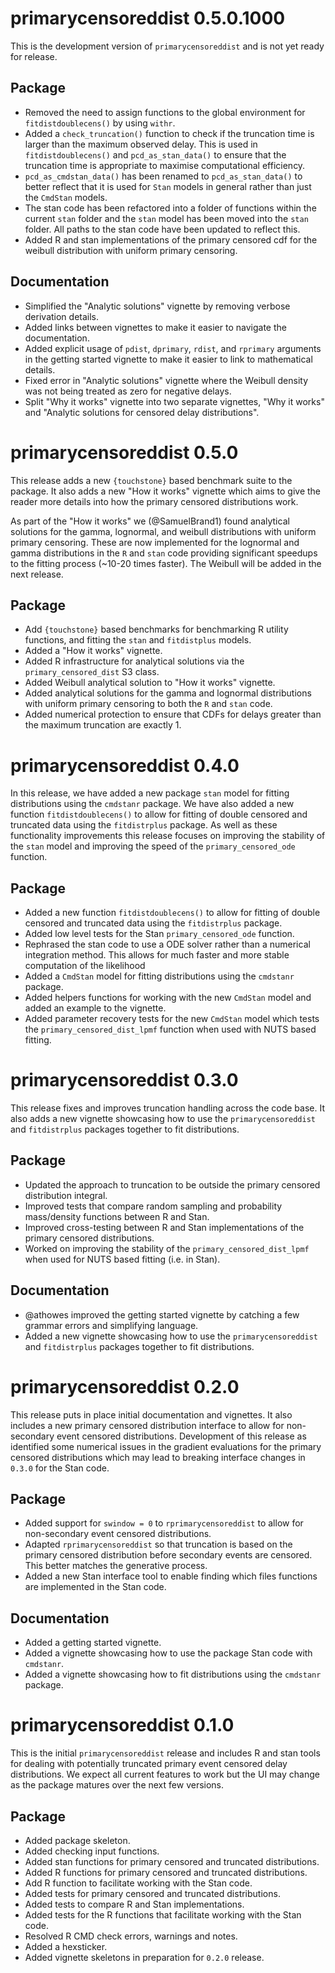 # primarycensoreddist 0.5.0.1000

This is the development version of `primarycensoreddist` and is not yet ready for release.

## Package

* Removed the need to assign functions to the global environment for `fitdistdoublecens()` by using `withr`.
* Added a `check_truncation()` function to check if the truncation time is larger than the maximum observed delay. This is used in `fitdistdoublecens()` and `pcd_as_stan_data()` to ensure that the truncation time is appropriate to maximise computational efficiency.
* `pcd_as_cmdstan_data()` has been renamed to `pcd_as_stan_data()` to better reflect that it is used for `Stan` models in general rather than just the `CmdStan` models.
* The stan code has been refactored into a folder of functions within the current `stan` folder and the `stan` model has been moved into the `stan` folder. All paths to the stan code have been updated to reflect this.
* Added R and stan implementations of the primary censored cdf for the weibull distribution with uniform primary censoring.

## Documentation

* Simplified the "Analytic solutions" vignette by removing verbose derivation details.
* Added links between vignettes to make it easier to navigate the documentation.
* Added explicit usage of `pdist`, `dprimary`, `rdist`, and `rprimary` arguments in the getting started vignette to make it easier to link to mathematical details.
* Fixed error in "Analytic solutions" vignette where the Weibull density was not being treated as zero for negative delays.
* Split "Why it works" vignette into two separate vignettes, "Why it works" and "Analytic solutions for censored delay distributions".

# primarycensoreddist 0.5.0

This release adds a new `{touchstone}` based benchmark suite to the package. It also adds a new "How it works" vignette which aims to give the reader more details into how the primary censored distributions work.

As part of the "How it works" we (@SamuelBrand1) found analytical solutions for the gamma, lognormal, and weibull distributions with uniform primary censoring. These are now implemented for the lognormal and gamma distributions in the `R` and `stan` code providing significant speedups to the fitting process (~10-20 times faster). The Weibull will be added in the next release.

## Package

* Add `{touchstone}` based benchmarks for benchmarking R utility functions, and fitting the `stan` and `fitdistplus` models.
* Added a "How it works" vignette.
* Added R infrastructure for analytical solutions via the `primary_censored_dist` S3 class.
* Added Weibull analytical solution to "How it works" vignette.
* Added analytical solutions for the gamma and lognormal distributions with uniform primary censoring to both the `R` and `stan` code.
* Added numerical protection to ensure that CDFs for delays greater than the maximum truncation are exactly 1.

# primarycensoreddist 0.4.0

In this release, we have added a new package `stan` model for fitting distributions using the `cmdstanr` package. We have also added a new function `fitdistdoublecens()` to allow for fitting of double censored and truncated data using the `fitdistrplus` package. As well as these functionality improvements this release focuses on improving the stability of the `stan` model and improving the speed of the `primary_censored_ode` function.

## Package

* Added a new function `fitdistdoublecens()` to allow for fitting of double censored and truncated data using the `fitdistrplus` package.
* Added low level tests for the Stan `primary_censored_ode` function.
* Rephrased the stan code to use a ODE solver rather than a numerical integration method. This allows for much faster and more stable computation of the likelihood
* Added a `CmdStan` model for fitting distributions using the `cmdstanr` package.
* Added helpers functions for working with the new `CmdStan` model and added an example to the vignette.
* Added parameter recovery tests for the new `CmdStan` model which tests the `primary_censored_dist_lpmf` function when used with NUTS based fitting.

# primarycensoreddist 0.3.0

This release fixes and improves truncation handling across the code base. It also adds a new vignette showcasing how to use the `primarycensoreddist` and `fitdistrplus` packages together to fit distributions.

## Package

* Updated the approach to truncation to be outside the primary censored distribution integral.
* Improved tests that compare random sampling and probability mass/density functions between R and Stan.
* Improved cross-testing between R and Stan implementations of the primary censored distributions.
* Worked on improving the stability of the `primary_censored_dist_lpmf` when used for NUTS based fitting (i.e. in Stan).

## Documentation

* @athowes improved the getting started vignette by catching a few grammar errors and simplifying language.
* Added a new vignette showcasing how to use the `primarycensoreddist` and `fitdistrplus` packages together to fit distributions.

# primarycensoreddist 0.2.0

This release puts in place initial documentation and vignettes. It also includes a new primary censored distribution interface to allow for non-secondary event censored distributions. Development of this release as identified some numerical issues in the
gradient evaluations for the primary censored distributions which may lead to breaking
interface changes in `0.3.0` for the Stan code.

## Package

* Added support for `swindow = 0` to `rprimarycensoreddist` to allow for non-secondary event censored distributions.
* Adapted `rprimarycensoreddist` so that truncation is based on the primary censored distribution before secondary events are censored. This better matches the generative process.
* Added a new Stan interface tool to enable finding which files functions are implemented in the Stan code.

## Documentation

* Added a getting started vignette.
* Added a vignette showcasing how to use the package Stan code with `cmdstanr`.
* Added a vignette showcasing how to fit distributions using the `cmdstanr` package.

# primarycensoreddist 0.1.0

This is the initial `primarycensoreddist` release and includes R and stan tools for dealing with potentially truncated primary event censored delay distributions. We expect all current features to work but the UI may change as the package matures over the next few versions.

## Package

* Added package skeleton.
* Added checking input functions.
* Added stan functions for primary censored and truncated distributions.
* Added R functions for primary censored and truncated distributions.
* Add R function to facilitate working with the Stan code.
* Added tests for primary censored and truncated distributions.
* Added tests to compare R and Stan implementations.
* Added tests for the R functions that facilitate working with the Stan code.
* Resolved R CMD check errors, warnings and notes.
* Added a hexsticker.
* Added vignette skeletons in preparation for `0.2.0` release.
